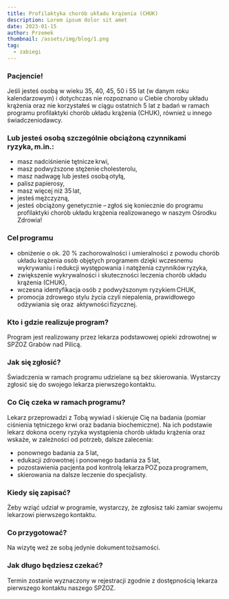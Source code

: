 ```yaml
---
title: Profilaktyka chorób układu krążenia (CHUK)  
description: Lorem ipsum dolor sit amet
date: 2023-01-15
author: Przemek
thumbnail: /assets/img/blog/1.png
tag:
  - zabiegi
---
```


### Pacjencie!

Jeśli jesteś osobą w wieku 35, 40, 45, 50 i 55 lat (w danym roku kalendarzowym) i dotychczas nie rozpoznano u Ciebie choroby układu krążenia oraz nie korzystałeś w ciągu ostatnich 5 lat z badań w ramach programu profilaktyki chorób układu krążenia (CHUK), również u innego świadczeniodawcy. 

### Lub jesteś osobą szczególnie obciążoną czynnikami ryzyka, m.in.:

- masz nadciśnienie tętnicze krwi, 
- masz podwyższone stężenie cholesterolu, 
- masz nadwagę lub jesteś osobą otyłą, 
- palisz papierosy, 
- masz więcej niż 35 lat, 
- jesteś mężczyzną, 
- jesteś obciążony genetycznie – zgłoś się koniecznie do programu profilaktyki chorób układu krążenia realizowanego w naszym Ośrodku Zdrowia! 

### Cel programu

- obniżenie o ok. 20 % zachorowalności i umieralności z powodu chorób układu krążenia osób objętych programem dzięki wczesnemu wykrywaniu i redukcji występowania i natężenia czynników ryzyka, 
- zwiększenie wykrywalności i skuteczności leczenia chorób układu krążenia (CHUK), 
- wczesna identyfikacja osób z podwyższonym ryzykiem CHUK, 
- promocja zdrowego stylu życia czyli niepalenia, prawidłowego odżywiania się oraz  aktywności fizycznej. 

### Kto i gdzie realizuje program?

Program jest realizowany przez lekarza podstawowej opieki zdrowotnej w SPZOZ Grabów nad Pilicą. 

 
### Jak się zgłosić?

Świadczenia w ramach programu udzielane są bez skierowania. Wystarczy zgłosić się do swojego lekarza pierwszego kontaktu. 

### Co Cię czeka w ramach programu?

Lekarz przeprowadzi z Tobą wywiad i skieruje Cię na badania (pomiar ciśnienia tętniczego krwi oraz badania biochemiczne). Na ich podstawie lekarz dokona oceny ryzyka wystąpienia chorób układu krążenia oraz wskaże, w zależności od potrzeb, dalsze zalecenia: 

- ponownego badania za 5 lat, 
- edukacji zdrowotnej i ponownego badania za 5 lat, 
- pozostawienia pacjenta pod kontrolą lekarza POZ poza programem, 
- skierowania na dalsze leczenie do specjalisty. 

### Kiedy się zapisać?

Żeby wziąć udział w programie, wystarczy, że zgłosisz taki zamiar swojemu lekarzowi pierwszego kontaktu. 

### Co przygotować?

Na wizytę weź ze sobą jedynie dokument tożsamości. 

### Jak długo będziesz czekać?

Termin zostanie wyznaczony w rejestracji zgodnie z dostępnością lekarza pierwszego kontaktu naszego SPZOZ. 